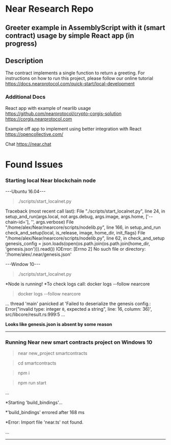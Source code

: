 # Near Research Repo 

## Greeter example in AssemblyScript with it (smart contract) usage by simple React app (in progress)

## Description

The contract implements a single function to return a greeting.
For instructions on how  to run this  project, please follow our online tutorial  https://docs.nearprotocol.com/quick-start/local-development

### Additional Docs

React app with example of nearlib usage
https://github.com/nearprotocol/crypto-corgis-solution
https://corgis.nearprotocol.com

Example off app to implement using better integration with React
https://opencollective.com/

Chat
https://near.chat

# Found Issues

### Starting local Near blockchain node

---Ubuntu 16.04---

> ./scripts/start_localnet.py 

Traceback (most recent call last):
  File "./scripts/start_localnet.py", line 24, in <module>
    setup_and_run(args.local, not args.debug, args.image, args.home, ['--chain-id='], '', args.verbose)
  File "/home/alex/Near/nearcore/scripts/nodelib.py", line 166, in setup_and_run
    check_and_setup(local, is_release, image, home_dir, init_flags)
  File "/home/alex/Near/nearcore/scripts/nodelib.py", line 62, in check_and_setup
    genesis_config = json.loads(open(os.path.join(os.path.join(home_dir, 'genesis.json'))).read())
IOError: [Errno 2] No such file or directory: '/home/alex/.near/genesis.json'

---Window 10---

> ./scripts/start_localnet.py 

*Node is running!
*To check logs call: docker logs --follow nearcore

> docker logs --follow nearcore

...
thread 'main' panicked at 'Failed to deserialize the genesis config.: Error("invalid type: integer `0`, expected a string", line: 16, column: 36)', src/libcore/result.rs:999:5
...

**Looks like genesis.json is absent by some reason**

-------------
### Running Near new smart contracts project on Windows 10
> near new_project smartcontracts

> cd smartcontracts

> npm i

> npm run start

...

*Starting 'build_bindings'...

*'build_bindings' errored after 168 ms

*Error: Import file 'near.ts' not found.

...

-------------

